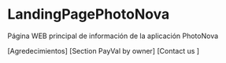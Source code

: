# LandingPagePhotoNova
Página WEB principal de información de la aplicación PhotoNova

[Agredecimientos]
[Section PayVal by owner]
[Contact us ]
